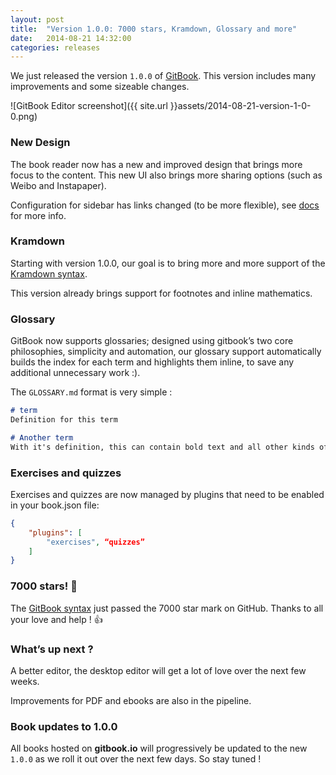 ```yaml
---
layout: post
title:  "Version 1.0.0: 7000 stars, Kramdown, Glossary and more"
date:   2014-08-21 14:32:00
categories: releases
---
```


We just released the version `1.0.0` of [GitBook](https://github.com/GitbookIO/gitbook). This version includes many improvements and some sizeable changes.

<!-- more -->

![GitBook Editor screenshot]({{ site.url }}assets/2014-08-21-version-1-0-0.png)

### New Design

The book reader now has a new and improved design that brings more focus to the content. This new UI also brings more sharing options (such as Weibo and Instapaper).

Configuration for sidebar has links changed (to be more flexible), see [docs](https://github.com/GitbookIO/gitbook#how-to-use-it) for more info.

### Kramdown

Starting with version 1.0.0, our goal is to bring more and more support of the [Kramdown syntax](http://kramdown.gettalong.org/quickref.html).

This version already brings support for footnotes and inline mathematics.

### Glossary

GitBook now supports glossaries; designed using gitbook’s two core philosophies, simplicity and automation, our glossary support automatically builds the index for each term and highlights them inline, to save any additional unnecessary work :).

The `GLOSSARY.md` format is very simple :

```markdown
# term
Definition for this term

# Another term
With it's definition, this can contain bold text and all other kinds of inline markup ...
```

### Exercises and quizzes

Exercises and quizzes are now managed by plugins that need to be enabled in your book.json file:

```json
{
    "plugins": [
        "exercises", “quizzes”
    ]
}
```

### 7000 stars! :birthday:

The [GitBook syntax](https://github.com/GitbookIO/gitbook) just passed the 7000 star mark on GitHub. Thanks to all your love and help ! :+1:

### What’s up next ?

A better editor, the desktop editor will get a lot of love over the next few weeks.

Improvements for PDF and ebooks are also in the pipeline.

### Book updates to 1.0.0

All books hosted on **gitbook.io** will progressively be updated to the new `1.0.0` as we roll it out over the next few days. So stay tuned !
